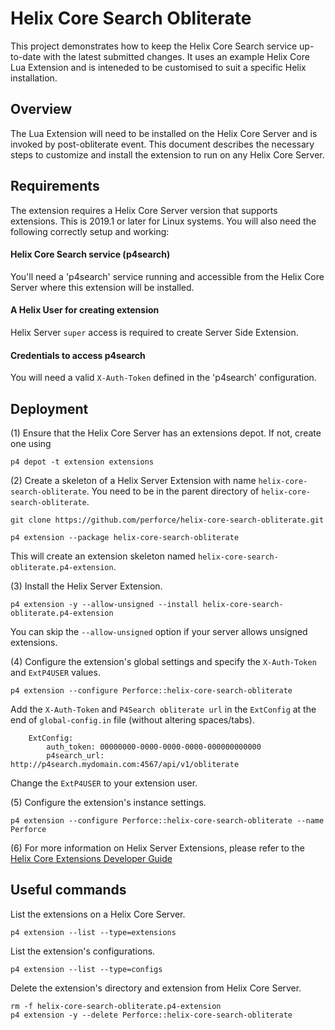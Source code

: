 # Helix Core Search Obliterate

This project demonstrates how to keep the Helix Core Search service up-to-date with the latest submitted changes.  It uses an example Helix Core Lua Extension and is inteneded to be customised to suit a specific Helix installation.


## Overview

The Lua Extension will need to be installed on the Helix Core Server and is invoked by post-obliterate event.
This document describes the necessary steps to customize and install the extension to run on any Helix Core Server.


## Requirements

The extension requires a Helix Core Server version that supports extensions. This is 2019.1 or later for Linux systems.
You will also need the following correctly setup and working:

#### Helix Core Search service (p4search)
You'll need a 'p4search' service running and accessible from the Helix Core Server where this extension will be installed.

#### A Helix User for creating extension
Helix Server `super` access is required to create Server Side Extension.

#### Credentials to access p4search
You will need a valid `X-Auth-Token` defined in the 'p4search' configuration. 

## Deployment

(1) Ensure that the Helix Core Server has an extensions depot. If not, create one using

    p4 depot -t extension extensions
    
(2) Create a skeleton of a Helix Server Extension with name `helix-core-search-obliterate`. You need to be in the parent directory of `helix-core-search-obliterate`.

    git clone https://github.com/perforce/helix-core-search-obliterate.git
    
    p4 extension --package helix-core-search-obliterate
    
This will create an extension skeleton named `helix-core-search-obliterate.p4-extension`.
  
(3) Install the Helix Server Extension.

    p4 extension -y --allow-unsigned --install helix-core-search-obliterate.p4-extension
    
You can skip the `--allow-unsigned` option if your server allows unsigned extensions.
     	
(4) Configure the extension's global settings and specify the `X-Auth-Token` and `ExtP4USER` values.

    p4 extension --configure Perforce::helix-core-search-obliterate
    	
Add the `X-Auth-Token` and `P4Search obliterate url` in the `ExtConfig` at the end of `global-config.in` file (without altering spaces/tabs). 
    
        ExtConfig:
        	auth_token:	00000000-0000-0000-0000-000000000000
        	p4search_url: http://p4search.mydomain.com:4567/api/v1/obliterate

Change the `ExtP4USER` to your extension user.

(5) Configure the extension's instance settings.

    p4 extension --configure Perforce::helix-core-search-obliterate --name Perforce

(6) For more information on Helix Server Extensions, please refer to the [Helix Core Extensions Developer Guide](https://www.perforce.com/manuals/extensions/Content/Extensions/Home-extensions.html) 

## Useful commands

List the extensions on a Helix Core Server.

    p4 extension --list --type=extensions
        
List the extension's configurations.
    
    p4 extension --list --type=configs

Delete the extension's directory and extension from Helix Core Server.

    rm -f helix-core-search-obliterate.p4-extension    
    p4 extension -y --delete Perforce::helix-core-search-obliterate
